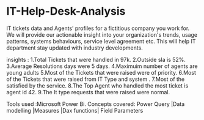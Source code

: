 # IT-Help-Desk-Analysis
IT tickets data and Agents’ profiles for a fictitious company you work for. We will provide our actionable insight into your organization's trends, usage patterns, systems behaviours, service level agreement etc. This will help  IT department stay updated with industry developments.


insights :
1.Total Tickets that were handled in 97k.
2.Outside sla is 52%.
3.Average Resolutions days were 5 days.
4.Maximuim number of agents are young adults
5.Most of the Tickets that were raised were of priority.
6.Most of the Tickets that were raised from IT Type and system .
7.Most of the satisfied by the service.
8.The Top Agent who handled the most ticket is agent id 42.
9.The It type requests that were raised were normal.

Tools used :Microsoft Power Bi.
Concepts covered:
Power Query |Data modelling |Measures |Dax functions| Field Parameters
